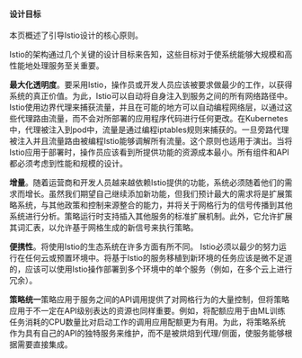 #### 设计目标

本页概述了引导Istio设计的核心原则。

Istio的架构通过几个关键的设计目标来告知，这些目标对于使系统能够大规模和高性能地处理服务至关重要。

**最大化透明度**。要采用Istio，操作员或开发人员应该被要求做最少的工作，以获得系统的真正价值。为此，Istio可以自动将自身注入到服务之间的所有网络路径中。 Istio使用边界代理来捕获流量，并且在可能的地方可以自动编程网络层，以通过这些代理路由流量，而不会对所部署的应用程序代码进行任何更改。在Kubernetes中，代理被注入到pod中，流量是通过编程iptables规则来捕获的。一旦旁路代理被注入并且流量路由被编程Istio能够调解所有流量。这个原则也适用于演出。当将Istio应用于部署时，操作员应该看到所提供功能的资源成本最小。所有组件和API都必须考虑到性能和规模的设计。

**增量**。随着运营商和开发人员越来越依赖Istio提供的功能，系统必须随着他们的需求而增长。虽然我们期望自己继续添加新功能，但我们预计最大的需求将是扩展策略系统，与其他政策和控制来源整合的能力，并将关于网格行为的信号传播到其他系统进行分析。策略运行时支持插入其他服务的标准扩展机制。此外，它允许扩展其词汇表，以允许基于网格生成的新信号来执行策略。

**便携性**。将使用Istio的生态系统在许多方面有所不同。 Istio必须以最少的努力运行在任何云或预置环境中。将基于Istio的服务移植到新环境的任务应该是微不足道的，应该可以使用Istio操作部署到多个环境中的单个服务（例如，在多个云上进行冗余）。

**策略统一**策略应用于服务之间的API调用提供了对网格行为的大量控制，但将策略应用于不一定在API级别表达的资源也同样重要。例如，将配额应用于由ML训练任务消耗的CPU数量比对启动工作的调用应用配额更为有用。为此，将策略系统作为具有自己的API的独特服务来维护，而不是被烘焙到代理/侧面，使服务能够根据需要直接集成。

